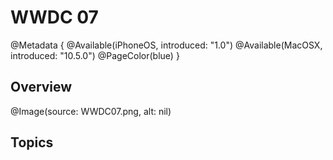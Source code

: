 # WWDC 07

@Metadata {
    @Available(iPhoneOS, introduced: "1.0")
    @Available(MacOSX, introduced: "10.5.0")
    @PageColor(blue)
}

## Overview
@Image(source: WWDC07.png, alt: nil)

## Topics
